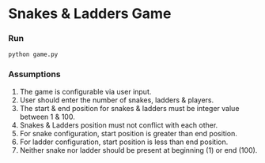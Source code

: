 # Snakes & Ladders Game

### Run
```
python game.py
```

### Assumptions
1. The game is configurable via user input. 
2. User should enter the number of snakes, ladders & players.
3. The start & end position for snakes & ladders must be integer value between 1 & 100.
4. Snakes & Ladders position must not conflict with each other.
5. For snake configuration, start position is greater than end position.
6. For ladder configuration, start position is less than end position.
7. Neither snake nor ladder should be present at beginning (1) or end (100).
